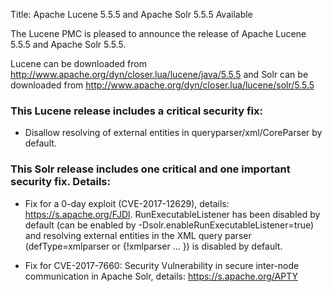 Title: Apache Lucene 5.5.5 and Apache Solr 5.5.5 Available

The Lucene PMC is pleased to announce the release of Apache Lucene 5.5.5 and Apache Solr 5.5.5.

Lucene can be downloaded from <http://www.apache.org/dyn/closer.lua/lucene/java/5.5.5> and Solr can be downloaded from <http://www.apache.org/dyn/closer.lua/lucene/solr/5.5.5>

### This Lucene release includes a critical security fix:

 * Disallow resolving of external entities in queryparser/xml/CoreParser by default.

### This Solr release includes one critical and one important security fix. Details:

 * Fix for a 0-day exploit (CVE-2017-12629), details: <https://s.apache.org/FJDl>. RunExecutableListener has been disabled by default (can be enabled by -Dsolr.enableRunExecutableListener=true) and resolving external entities in the XML query parser (defType=xmlparser or {!xmlparser ... }) is disabled by default.

 * Fix for CVE-2017-7660: Security Vulnerability in secure inter-node communication in Apache Solr, details: <https://s.apache.org/APTY>

